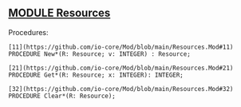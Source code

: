 
## [MODULE Resources](https://github.com/io-core/Mod/blob/main/Resources.Mod)

Procedures:

```
[11](https://github.com/io-core/Mod/blob/main/Resources.Mod#11)  PROCEDURE New*(R: Resource; v: INTEGER) : Resource;
```
```
[21](https://github.com/io-core/Mod/blob/main/Resources.Mod#21)  PROCEDURE Get*(R: Resource; x: INTEGER): INTEGER;
```
```
[32](https://github.com/io-core/Mod/blob/main/Resources.Mod#32)  PROCEDURE Clear*(R: Resource);
```
